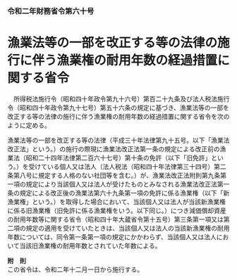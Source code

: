 ### 令和二年財務省令第六十号  
# 漁業法等の一部を改正する等の法律の施行に伴う漁業権の耐用年数の経過措置に関する省令  
　所得税法施行令（昭和四十年政令第九十六号）第百二十九条及び法人税法施行令（昭和四十年政令第九十七号）第五十六条の規定に基づき、漁業法等の一部を改正する等の法律の施行に伴う漁業権の耐用年数の経過措置に関する省令を次のように定める。  
  
漁業法等の一部を改正する等の法律（平成三十年法律第九十五号。以下「漁業法改正法」という。）の施行の際現に漁業法改正法第一条の規定による改正前の漁業法（昭和二十四年法律第二百六十七号）第十条の免許（以下「旧免許」という。）を受けている個人又は法人（法人税法（昭和四十年法律第三十四号）第二条第八号に規定する人格のない社団等を含む。）が、漁業法改正法附則第九条第一項の規定により当該個人又は法人が受けたものとみなされる漁業法改正法第一条の規定による改正後の漁業法第六十九条第一項の免許に係る漁業権（以下「新漁業権」という。）を取得した場合において、当該個人又は法人が当該新漁業権に係る旧漁業権（旧免許に係る漁業権をいう。以下同じ。）につき減価償却資産の耐用年数等に関する省令（昭和四十年大蔵省令第十五号）第三条第一項又は第二項の規定の適用を受けていたときは、当該個人又は法人の当該新漁業権の耐用年数については、同令第一条第一項の規定にかかわらず、当該個人又は法人において当該旧漁業権の耐用年数とされていた年数による。  
  
**附　則**  
この省令は、令和二年十二月一日から施行する。  
  
